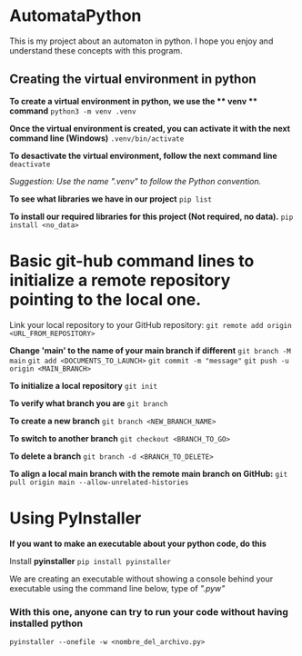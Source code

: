 # AutomataPython
This is my project about an automaton in python. I hope you enjoy and understand these concepts with this program.

## Creating the virtual environment in python

**To create a virtual environment in python, we use the ** venv ** command**
`python3 -m venv .venv`

**Once the virtual environment is created, you can activate it with the next command line (Windows)**
`.venv/bin/activate`

**To desactivate the virtual environment, follow the next command line**
`deactivate`

*Suggestion: Use the name ".venv" to follow the Python convention.*

**To see what libraries we have in our project**
`pip list`

**To install our required libraries for this project (Not required, no data).**
`pip install <no_data>`



# Basic git-hub command lines to initialize a remote repository pointing to the local one.
Link your local repository to your GitHub repository:
`git remote add origin <URL_FROM_REPOSITORY>`

**Change 'main' to the name of your main branch if different**
`git branch -M main`
`git add <DOCUMENTS_TO_LAUNCH>`
`git commit -m "message"`
`git push -u origin <MAIN_BRANCH>`

**To initialize a local repository**
`git init`

**To verify what branch you are**
`git branch`

**To create a new branch**
`git branch <NEW_BRANCH_NAME>`

**To switch to another branch**
`git checkout <BRANCH_TO_GO>`

**To delete a branch**
`git branch -d <BRANCH_TO_DELETE>`

**To align a local main branch with the remote main branch on GitHub:**
`git pull origin main --allow-unrelated-histories`



# Using PyInstaller
**If you want to make an executable about your python code, do this**

Install **pyinstaller**
`pip install pyinstaller`

We are creating an executable without showing a console behind your executable using the command line below, type of _".pyw"_
### With this one, anyone can try to run your code without having installed python 
`pyinstaller --onefile -w <nombre_del_archivo.py>`

